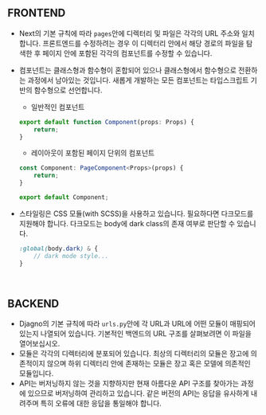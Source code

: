 ## FRONTEND

- Next의 기본 규칙에 따라 `pages`안에 디렉터리 및 파일은 각각의 URL 주소와 일치합니다. 프론트엔드를 수정하려는 경우 이 디렉터리 안에서 해당 경로의 파일을 탐색한 후 페이지 안에 포함된 각각의 컴포넌트를 수정할 수 있습니다.
- 컴포넌트는 클래스형과 함수형이 혼합되어 있으나 클래스형에서 함수형으로 전환하는 과정에서 남아있는 것입니다. 새롭게 개발하는 모든 컴포넌트는 타입스크립트 기반의 함수형으로 선언합니다.

  - 일반적인 컴포넌트
  ```typescript
  export default function Component(props: Props) {
      return;
  }
  ```

  - 레이아웃이 포함된 페이지 단위의 컴포넌트
  ```typescript
  const Component: PageComponent<Props>(props) {
      return;
  }

  export default Component;
  ```
- 스타일링은 CSS 모듈(with SCSS)을 사용하고 있습니다. 필요하다면 다크모드를 지원해야 합니다. 다크모드는 body에 dark class의 존재 여부로 판단할 수 있습니다.

  ```scss
  :global(body.dark) & {
      // dark mode style...
  }
  ```

<br>

## BACKEND

- Djagno의 기본 규칙에 따라 `urls.py`안에 각 URL과 URL에 어떤 모듈이 매핑되어 있는지 나열되어 있습니다. 기본적인 백엔드의 URL 구조를 살펴보려면 이 파일을 열어보십시오.
- 모듈은 각각의 디렉터리에 분포되어 있습니다. 최상의 디렉터리의 모듈은 장고에 의존적이지 않으며 하위 디렉터리 안에 존재하는 모듈은 장고 혹은 모델에 의존적인 모듈입니다.
- API는 버저닝하지 않는 것을 지향하지만 현재 아름다운 API 구조를 찾아가는 과정에 있으므로 버저닝하여 관리하고 있습니다. 같은 버전의 API는 응답을 유사하게 내려주며 특히 오류에 대한 응답을 통일해야 합니다.